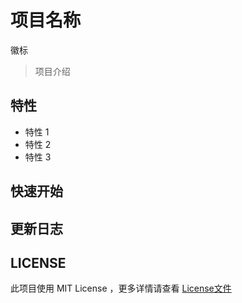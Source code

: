 # 项目名称

徽标

> 项目介绍

## 特性

- 特性 1
- 特性 2
- 特性 3

## 快速开始

## 更新日志

## LICENSE

此项目使用 MIT License ，更多详情请查看 [License文件](./LICENSE)
